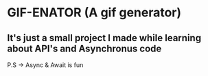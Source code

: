 # GIF-ENATOR (A gif generator)

## It's just a small project I made while learning about API's and Asynchronus code





P.S -> Async & Await is fun
